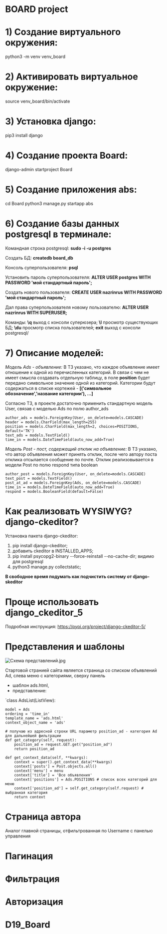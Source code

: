 # BOARD project

# 1) Создание виртуального окружения:
python3 -m venv venv_board
# 2) Активировать виртуальное окружение:
source venv_board/bin/activate
# 3) Установка django:
pip3 install django
# 4) Создание проекта Board:
django-admin startproject Board
# 5) Создание приложения abs:
cd Board
python3 manage.py startapp abs
# 6) Создание базы данных postgresql в терминале:
Командная строка postgresql:
**sudo -i -u postgres**

Создать БД:
**createdb board_db**

Консоль суперпользователя:
**psql**

Установить пароль суперпользователя:
**ALTER USER postgres WITH PASSWORD 'мой стандартный пароль';**

Создать нового пользователя:
**CREATE USER nazrinrus WITH PASSWORD 'мой стандартный пароль';**

Дал права суперпользователя новому пользователю:
**ALTER USER nazrinrus WITH SUPERUSER;**

Команды: 
**\q** выход с консоли суперюзера;
**\l** просмотр существующих БД;
**\du** просмотр списка пользователей;
**exit** выход с консоли postgresql/

# 7) Описание моделей:
*Модель Ads - объявление:*
В ТЗ указано, что каждое объявление имеет отношение к одной из перечисленных категорий. В связи с чем не имеет смысла
создавать отдельную таблицу, в поле **position** будет передано символьное значение одной из категорий.
Категории будут содержаться в списке кортежей - **[('символьное обозначение','название категории'), ...]**

Согласно ТЗ, в проекте достаточно применить стандартную модель User, связав с моделью Ads по полю author_ads

    author_ads = models.ForeignKey(User, on_delete=models.CASCADE)
    header = models.CharField(max_length=255)
    position = models.CharField(max_length=2, choices=POSITIONS, default='TK')
    text_ads = models.TextField()
    time_in = models.DateTimeField(auto_now_add=True)

*Модель Post - пост, содержащий отклик на объявление:*
В ТЗ указано, что автор объявления может принять отклик, после чего автору поста отклика отсылается сообщение по почте.
Отклик реализовывается в модели Post по полю respond типа boolean

    author_post = models.ForeignKey(User, on_delete=models.CASCADE)
    text_post = models.TextField()
    post_at_ad = models.ForeignKey(Ads, on_delete=models.CASCADE)
    time_in = models.DateTimeField(auto_now_add=True)
    respond = models.BooleanField(default=False)

# Как реализовать WYSIWYG? django-ckeditor?
Установка пакета django-ckeditor:
1) pip install django-ckeditor; 
2) добавить ckeditor в INSTALLED_APPS; 
3) pip install psycopg2-binary --force-reinstall --no-cache-dir; видимо для postgresql
4) python3 manage.py collectstatic;

**В свободное время подумать как подчистить систему от django-skeditor**
# Проще использовать django_ckeditor_5

Подробная инструкция:
https://pypi.org/project/django-ckeditor-5/

# Представления и шаблоны

![Схема представлений.jpg](..%2F..%2F..%2F%D0%A0%D0%B0%D0%B1%D0%BE%D1%87%D0%B8%D0%B9%20%D1%81%D1%82%D0%BE%D0%BB%2F%D0%A4%D0%BE%D1%82%D0%BE%20%D0%BF%D0%BE%20%D0%B4%D0%BE%D1%80%D0%BE%D1%85%D0%BE%D0%B2%D1%8B%D0%BC%20%D0%B4%D0%B0%D1%87%D0%B0%D0%BC%205%2F%D0%A1%D1%85%D0%B5%D0%BC%D0%B0%20%D0%BF%D1%80%D0%B5%D0%B4%D1%81%D1%82%D0%B0%D0%B2%D0%BB%D0%B5%D0%BD%D0%B8%D0%B9.jpg)

Стартовой странией сайта является страница со списком объявлений Ad, слева меню с категориями, сверху панель
- шаблон ads.html, 
- представление:

`class AdsList(ListView):

    model = Ads
    ordering = 'time_in'
    template_name = 'ads.html'
    context_object_name = 'ads'

    # получаю из адресной строки URL параметр position_ad - категория Ad для дальнейшей фильтрации
    def get_category(self, request):
        position_ad = request.GET.get("position_ad")
        return position_ad

    def get_context_data(self, **kwargs):
        context = super().get_context_data(**kwargs)
        context['posts'] = Post.objects.all()
        context['menu'] = menu
        context['title'] = 'Все объявления'
        context['positions'] = Ads.POSITIONS # список всех категорий для меню
        context['position_ad'] = self.get_category(self.request) # выбранная категория
        return context

# Страница автора

Аналог главной страницы, отфильтрованная по Username с панелью управления

# Пагинация

# Фильтрация

# Авторизация

# D19_Board

